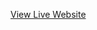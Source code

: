 [View Live Website]([https://priyanka-manapuram.github.io/spotify-clone-html-css/](http://127.0.0.1:5500/Spotify-Clone-html-css/index.html))

